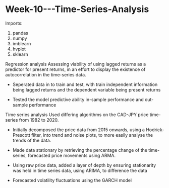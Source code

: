 # Week-10---Time-Series-Analysis
Imports:
1. pandas
2. numpy
3. imblearn
4. hvplot
5. sklearn


Regression analysis
Assessing viability of using lagged returns as a predictor for present returns, in an effort to display the existence of autocorrelation in the time-series data.

- Seperated data in to train and test, with train independent information being lagged returns and the dependent variable being present returns

- Tested the model predictive ability in-sample performance and out-sample performance

Time series analysis
Used differing algorithms on the CAD-JPY price time-series from 1982 to 2020.
- Initially decomposed the price data from 2015 onwards, using a Hodrick-Prescott filter, into trend and noise plots, to more easily analyse the trends of the data.

- Made data stationary by retrieving the percentage change of the time-series, forecasted price movements using ARMA.

- Using raw price data, added a layer of depth by ensuring stationarity was held in time series data, using ARIMA, to difference the data

- Forecasted volatility fluctuations using the GARCH model

